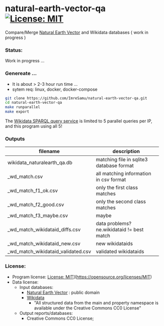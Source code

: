 # natural-earth-vector-qa  [![License: MIT](https://img.shields.io/badge/License-MIT-yellow.svg)](https://opensource.org/licenses/MIT)

Compare/Merge  [Natural Earth Vector](https://github.com/nvkelso/natural-earth-vector)  and  Wikidata databases  ( work in progress )

### Status:
Work in progress ...


### Genereate ...

* It is about  > 2-3 hour run time ...
* sytem req:   linux,  docker,  docker-compose


```bash
git clone https://github.com/ImreSamu/natural-earth-vector-qa.git
cd natural-earth-vector-qa
make runparallel
make export
```

The [Wikidata SPARQL query service](https://www.mediawiki.org/wiki/Wikidata_query_service/User_Manual) is limited to 5 parallel queries per IP, and this program using all 5! 


### Outputs

filename | description
---- | -----
wikidata_naturalearth_qa.db |  matching file  in sqlite3 database format 
_wd_match.csv | all matching information in csv format  
_wd_match_f1_ok.csv | only the first class matches
_wd_match_f2_good.csv | only the second class matches
_wd_match_f3_maybe.csv | maybe
_wd_match_wikidataid_diffs.csv | data problems?  ne.wikidataid !=  best match 
_wd_match_wikidataid_new.csv   | new wikidataids  
_wd_match_wikidataid_validated.csv | validated wikidataids 

### License:
* Program license:  [License: MIT](https://img.shields.io/badge/License-MIT-yellow.svg)](https://opensource.org/licenses/MIT)
* Data license:
    * Input databases:
        * [Natural Earth Vector](https://github.com/nvkelso/natural-earth-vector)  : public domain
        * [Wikidata](https://www.wikidata.org/) 
            * "All structured data from the main and property namespace is available under the Creative Commons CC0 License"
    * Output reports/databases:
        * Creative Commons CC0 License;
